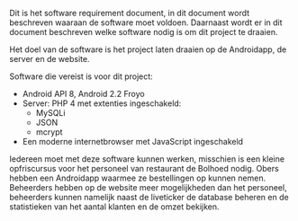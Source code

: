 Dit is het software requirement document, in dit document wordt beschreven waaraan de software moet voldoen. 
Daarnaast wordt er in dit document beschreven welke software nodig is om dit project te draaien.

Het doel van de software is het project laten draaien op de Androidapp, de server en de website. 

Software die vereist is voor dit project:
* Android API 8, Android 2.2 Froyo 
* Server: PHP 4 met extenties ingeschakeld:
    * MySQLi 
    * JSON 
    * mcrypt
* Een moderne internetbrowser met JavaScript ingeschakeld

Iedereen moet met deze software kunnen werken, misschien is een kleine opfriscursus voor het personeel van 
restaurant de Bolhoed nodig.
Obers hebben een Androidapp waarmee ze bestellingen op kunnen nemen.
Beheerders hebben op de website meer mogelijkheden dan het personeel, beheerders kunnen namelijk naast de liveticker 
de database beheren en de statistieken van het aantal klanten en de omzet bekijken. 


